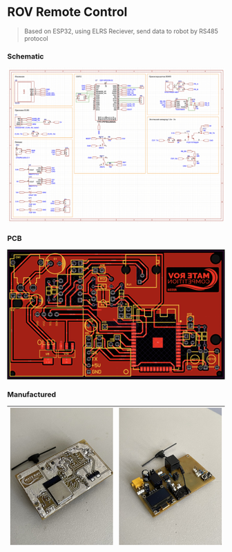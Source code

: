 # ROV Remote Control

> Based on ESP32, using ELRS Reciever, send data to robot by RS485 protocol

### Schematic

![Schematic](docs/schematic.png)

### PCB

![PCB](docs/pcb.png)

### Manufactured

| ![Manufactured](docs/manufactured1.jpeg) | ![Manufactured](docs/manufactured2.jpeg) |
|---|---|
